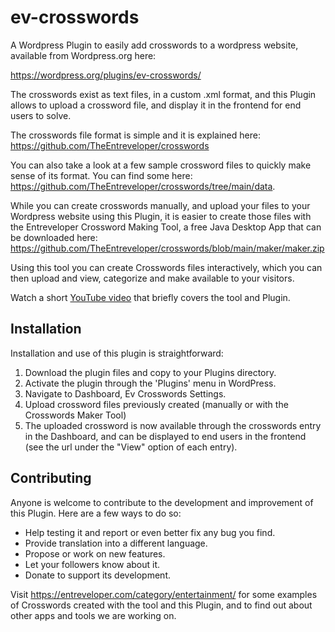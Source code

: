 # ev-crosswords
A Wordpress Plugin to easily add crosswords to a wordpress website, available from Wordpress.org here:

https://wordpress.org/plugins/ev-crosswords/

The crosswords exist as text files, in a custom .xml format, and this Plugin allows 
to upload a crossword file, and display it in the frontend for end users to solve.

The crosswords file format is simple and it is explained here: 
https://github.com/TheEntreveloper/crosswords

You can also take a look at a few sample crossword files to quickly make sense
of its format. You can find some here: https://github.com/TheEntreveloper/crosswords/tree/main/data.

While you can create crosswords manually, and upload your files to your 
Wordpress website using this Plugin, it is easier to create those files with the 
Entreveloper Crossword Making Tool, a free Java Desktop App that can be downloaded 
here: https://github.com/TheEntreveloper/crosswords/blob/main/maker/maker.zip

Using this tool you can create Crosswords files interactively, which you can then upload and view, categorize and make available to your visitors.

Watch a short [YouTube video](https://www.youtube.com/watch?v=AnQd8gPxKfw "TheEntreveloper YouTube Channel") that briefly covers the tool and Plugin.

## Installation 

Installation and use of this plugin is straightforward:

1. Download the plugin files and copy to your Plugins directory.
2. Activate the plugin through the 'Plugins' menu in WordPress.
3. Navigate to Dashboard, Ev Crosswords Settings.
4. Upload crossword files previously created (manually or with the Crosswords Maker Tool)
5. The uploaded crossword is now available through the crosswords entry in the Dashboard, and 
can be displayed to end users in the frontend (see the url under the "View" option of each entry). 

## Contributing

Anyone is welcome to contribute to the development and improvement of this Plugin. Here are a few ways to do so:

- Help testing it and report or even better fix any bug you find.
- Provide translation into a different language.
- Propose or work on new features.
- Let your followers know about it.
- Donate to support its development.

Visit https://entreveloper.com/category/entertainment/ for some examples of Crosswords created with the tool and this Plugin, 
and to find out about other apps and tools we are working on. 
